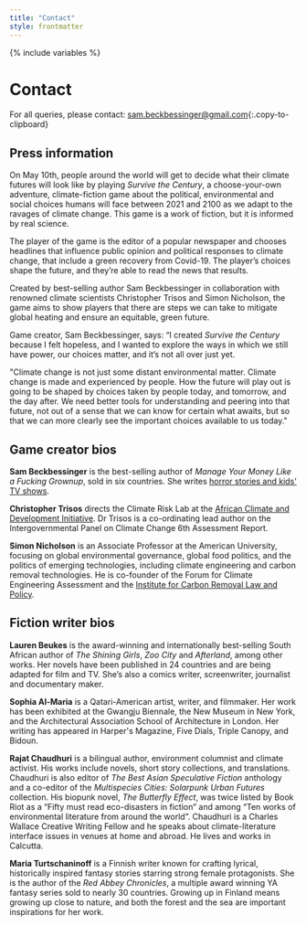 ```yaml
---
title: "Contact"
style: frontmatter
---
```


{% include variables %}

# Contact

For all queries, please contact: [sam.beckbessinger@gmail.com](mailto:sam.beckbessinger@gmail.com){:.copy-to-clipboard}

## Press information

On May 10th, people around the world will get to decide what their climate futures will look like by playing *Survive the Century*, a choose-your-own adventure, climate-fiction game about the political, environmental and social choices humans will face between 2021 and 2100 as we adapt to the ravages of climate change. This game is a work of fiction, but it is informed by real science.

The player of the game is the editor of a popular newspaper and chooses headlines that influence public opinion and political responses to climate change, that include a green recovery from Covid-19. The player’s choices shape the future, and they’re able to read the news that results.

Created by best-selling author Sam Beckbessinger in collaboration with renowned climate scientists Christopher Trisos and Simon Nicholson, the game aims to show players that there are steps we can take to mitigate global heating and ensure an equitable, green future.

Game creator, Sam Beckbessinger, says:  “I created *Survive the Century* because I felt hopeless, and I wanted to explore the ways in which we still have power, our choices matter, and it’s not all over just yet.

"Climate change is not just some distant environmental matter. Climate change is made and experienced by people. How the future will play out is going to be shaped by choices taken by people today, and tomorrow, and the day after. We need better tools for understanding and peering into that future, not out of a sense that we can know for certain what awaits, but so that we can more clearly see the important choices available to us today."

## Game creator bios

**Sam Beckbessinger** is the best-selling author of *Manage Your Money Like a Fucking Grownup*, sold in six countries. She writes [horror stories and kids' TV shows](https://sambeckbessinger.com/).

**Christopher Trisos** directs the Climate Risk Lab at the [African Climate and Development Initiative](http://www.acdi.uct.ac.za/). Dr Trisos is a co-ordinating lead author on the Intergovernmental Panel on Climate Change 6th Assessment Report. 

**Simon Nicholson** is an Associate Professor at the American University, focusing on global environmental governance, global food politics, and the politics of emerging technologies, including climate engineering and carbon removal technologies. He is co-founder of the Forum for Climate Engineering Assessment and the [Institute for Carbon Removal Law and Policy](https://www.american.edu/sis/centers/carbon-removal/).

## Fiction writer bios

**Lauren Beukes** is the award-winning and internationally best-selling South African author of *The Shining Girls*, *Zoo City* and *Afterland*, among other works. Her novels have been published in 24 countries and are being adapted for film and TV. She’s also a comics writer, screenwriter, journalist and documentary maker.

**Sophia Al-Maria** is a Qatari-American artist, writer, and filmmaker. Her work has been exhibited at the Gwangju Biennale, the New Museum in New York, and the Architectural Association School of Architecture in London. Her writing has appeared in Harper's Magazine, Five Dials, Triple Canopy, and Bidoun.

**Rajat Chaudhuri** is a bilingual author, environment columnist and climate activist. His works include novels, short story collections, and translations. Chaudhuri is also editor of *The Best Asian Speculative Fiction* anthology and a co-editor of the *Multispecies Cities: Solarpunk Urban Futures* collection. His biopunk novel, *The Butterfly Effect*, was twice listed by Book Riot as a “Fifty must read eco-disasters in fiction” and among “Ten works of environmental literature from around the world”. Chaudhuri is a Charles Wallace Creative Writing Fellow and he speaks about climate-literature interface issues in venues at home and abroad. He lives and works in Calcutta.

**Maria Turtschaninoff** is a Finnish writer known for crafting lyrical, historically inspired fantasy stories starring strong female protagonists. She is the author of the *Red Abbey Chronicles*, a multiple award winning YA fantasy series sold to nearly 30 countries. Growing up in Finland means growing up close to nature, and both the forest and the sea are important inspirations for her work.
